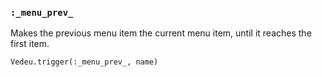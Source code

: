 ### `:_menu_prev_`

Makes the previous menu item the current menu item, until it reaches
the first item.

    Vedeu.trigger(:_menu_prev_, name)

